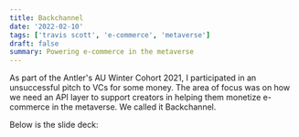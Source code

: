 ```yaml
---
title: Backchannel
date: '2022-02-10'
tags: ['travis scott', 'e-commerce', 'metaverse']
draft: false
summary: Powering e-commerce in the metaverse
---
```


As part of the Antler's AU Winter Cohort 2021, I participated in an unsuccessful pitch to VCs for some money. The area of focus was on how we need an API layer to support creators in helping them monetize e-commerce in the metaverse. We called it Backchannel.

Below is the slide deck:

<div className="flex flex-wrap -mx-2 overflow-hidden xl:-mx-2">
  <div className="my-1 px-2 w-full overflow-hidden xl:my-1 xl:px-2 xl:w-1/2">
    <Canvabackchannel/>
  </div>
</div>
